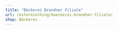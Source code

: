 ```yaml
---
title: "Bäckerei Brandner Filiale"
url: /ostermiething/baeckerei-brandner-filiale/
shop: Bäckerei
---
```

